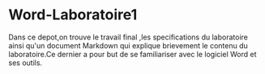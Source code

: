 # Word-Laboratoire1
Dans ce depot,on trouve le travail final ,les specifications du laboratoire ainsi qu'un document Markdown qui explique brievement le contenu du laboratoire.Ce dernier a pour but de se familiariser avec le logiciel Word et ses outils.

